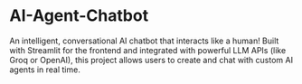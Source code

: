 # AI-Agent-Chatbot
An intelligent, conversational AI chatbot that interacts like a human! Built with Streamlit for the frontend and integrated with powerful LLM APIs (like Groq or OpenAI), this project allows users to create and chat with custom AI agents in real time.
